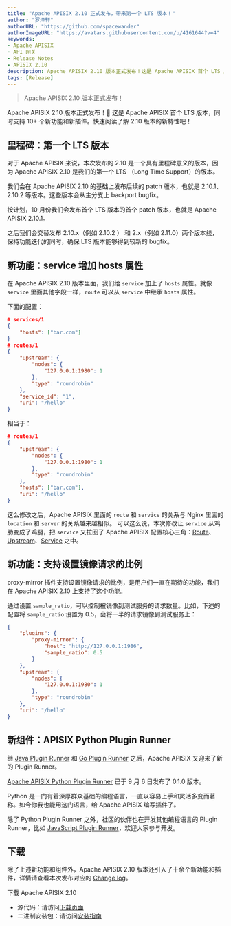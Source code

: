 ```yaml
---
title: "Apache APISIX 2.10 正式发布，带来第一个 LTS 版本！"
author: "罗泽轩"
authorURL: "https://github.com/spacewander"
authorImageURL: "https://avatars.githubusercontent.com/u/4161644?v=4"
keywords:
- Apache APISIX
- API 网关
- Release Notes
- APISIX 2.10
description: Apache APISIX 2.10 版本正式发布！这是 Apache APISIX 首个 LTS 版本，同时支持 10+ 个新功能和新插件。
tags: [Release]
---
```


> Apache APISIX 2.10 版本正式发布！

<!--truncate-->

Apache APISIX 2.10 版本正式发布！🎉 这是 Apache APISIX 首个 LTS 版本，同时支持 10+ 个新功能和新插件。快速阅读了解 2.10 版本的新特性吧！

## 里程碑：第一个 LTS 版本

对于 Apache APISIX 来说，本次发布的 2.10 是一个具有里程碑意义的版本，因为 Apache APISIX 2.10 是我们的第一个 LTS （Long Time Support）的版本。

我们会在 Apache APISIX 2.10 的基础上发布后续的 patch 版本，也就是 2.10.1、2.10.2 等版本。这些版本会从主分支上 backport bugfix。

按计划，10 月份我们会发布首个 LTS 版本的首个 patch 版本，也就是 Apache APISIX 2.10.1。

之后我们会交替发布 2.10.x（例如 2.10.2 ） 和 2.x（例如 2.11.0）两个版本线，保持功能迭代的同时，确保 LTS 版本能够得到较新的 bugfix。

## 新功能：service 增加 hosts 属性

在 Apache APISIX 2.10 版本里面，我们给 `service` 加上了 `hosts` 属性。就像 `service` 里面其他字段一样，`route` 可以从 `service` 中继承 `hosts` 属性。

下面的配置：

```json
# services/1
{
    "hosts": ["bar.com"]
}
# routes/1
{
    "upstream": {
        "nodes": {
            "127.0.0.1:1980": 1
        },
        "type": "roundrobin"
    },
    "service_id": "1",
    "uri": "/hello"
}
```

相当于：

```json
# routes/1
{
    "upstream": {
        "nodes": {
            "127.0.0.1:1980": 1
        },
        "type": "roundrobin"
    },
    "hosts": ["bar.com"],
    "uri": "/hello"
}
```

这么修改之后，Apache APISIX 里面的 `route` 和 `service` 的关系与 Nginx 里面的 `location` 和 `server` 的关系越来越相似。 可以这么说，本次修改让 `service` 从鸡肋变成了鸡腿，把 `service` 又拉回了 Apache APISIX 配置核心三角：[Route](http://apisix.apache.org/zh/docs/apisix/architecture-design/route)、 [Upstream](http://apisix.apache.org/zh/docs/apisix/architecture-design/upstream)、[Service](http://apisix.apache.org/zh/docs/apisix/architecture-design/service) 之中。

## 新功能：支持设置镜像请求的比例

proxy-mirror 插件支持设置镜像请求的比例，是用户们一直在期待的功能，我们在 Apache APISIX 2.10 上支持了这个功能。

通过设置 `sample_ratio`，可以控制被镜像到测试服务的请求数量。比如，下述的配置将 `sample_ratio` 设置为 0.5，会将一半的请求镜像到测试服务上：

```json
{
    "plugins": {
        "proxy-mirror": {
            "host": "http://127.0.0.1:1986",
            "sample_ratio": 0.5
        }
    },
    "upstream": {
        "nodes": {
            "127.0.0.1:1980": 1
        },
        "type": "roundrobin"
    },
    "uri": "/hello"
}
```

## 新组件：APISIX Python Plugin Runner

继 [Java Plugin Runner](https://apisix.apache.org/blog/2021/06/21/use-Java-to-write-Apache-APISIX-plugins/) 和 [Go Plugin Runner](https://apisix.apache.org/blog/2021/08/19/go-makes-Apache-APISIX-better/) 之后，Apache APISIX 又迎来了新的 Plugin Runner。

[Apache APISIX Python Plugin Runner](https://github.com/apache/apisix-python-plugin-runner) 已于 9 月 6 日发布了 0.1.0 版本。

Python 是一门有着深厚群众基础的编程语言，一直以容易上手和灵活多变而著称。如今你我也能用这门语言，给 Apache APISIX 编写插件了。

除了 Python Plugin Runner 之外，社区的伙伴也在开发其他编程语言的 Plugin Runner，比如 [JavaScript Plugin Runner](https://github.com/zenozeng/apisix-javascript-plugin-runner)，欢迎大家参与开发。

## 下载

除了上述新功能和组件外，Apache APISIX 2.10 版本还引入了十余个新功能和插件，详情请查看本次发布对应的 [Change log](https://github.com/apache/apisix/blob/release/2.10/CHANGELOG.md#2100)。

下载 Apache APISIX 2.10

- 源代码：请访问[下载页面](https://apisix.apache.org/downloads/)
- 二进制安装包：请访问[安装指南](https://apisix.apache.org/zh/docs/apisix/how-to-build/)

